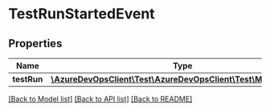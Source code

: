 # TestRunStartedEvent

## Properties
Name | Type | Description | Notes
------------ | ------------- | ------------- | -------------
**testRun** | [**\AzureDevOpsClient\Test\AzureDevOpsClient\Test\Model\TestRun**](TestRun.md) |  | [optional] 

[[Back to Model list]](../README.md#documentation-for-models) [[Back to API list]](../README.md#documentation-for-api-endpoints) [[Back to README]](../README.md)



